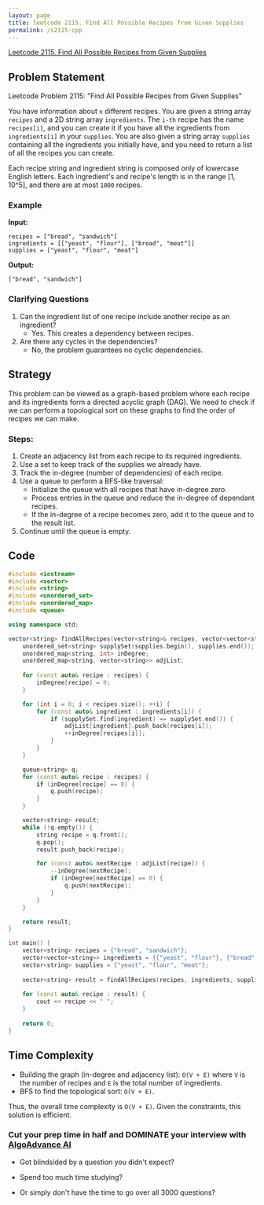 ```yaml
---
layout: page
title: leetcode 2115. Find All Possible Recipes from Given Supplies
permalink: /s2115-cpp
---
```

[Leetcode 2115. Find All Possible Recipes from Given Supplies](https://algoadvance.github.io/algoadvance/l2115)
## Problem Statement

Leetcode Problem 2115: "Find All Possible Recipes from Given Supplies"

You have information about `n` different recipes. You are given a string array `recipes` and a 2D string array `ingredients`. The `i-th` recipe has the name `recipes[i]`, and you can create it if you have all the ingredients from `ingredients[i]` in your `supplies`. You are also given a string array `supplies` containing all the ingredients you initially have, and you need to return a list of all the recipes you can create.

Each recipe string and ingredient string is composed only of lowercase English letters. Each ingredient's and recipe's length is in the range [1, 10^5], and there are at most `1000` recipes.

### Example
**Input:**
```plaintext
recipes = ["bread", "sandwich"]
ingredients = [["yeast", "flour"], ["bread", "meat"]]
supplies = ["yeast", "flour", "meat"]
```
**Output:**
```plaintext
["bread", "sandwich"]
```

### Clarifying Questions
1. Can the ingredient list of one recipe include another recipe as an ingredient?
   - Yes. This creates a dependency between recipes.
2. Are there any cycles in the dependencies? 
   - No, the problem guarantees no cyclic dependencies.

## Strategy
This problem can be viewed as a graph-based problem where each recipe and its ingredients form a directed acyclic graph (DAG). We need to check if we can perform a topological sort on these graphs to find the order of recipes we can make.

### Steps:
1. Create an adjacency list from each recipe to its required ingredients.
2. Use a set to keep track of the supplies we already have.
3. Track the in-degree (number of dependencies) of each recipe.
4. Use a queue to perform a BFS-like traversal:
   - Initialize the queue with all recipes that have in-degree zero.
   - Process entries in the queue and reduce the in-degree of dependant recipes.
   - If the in-degree of a recipe becomes zero, add it to the queue and to the result list.
5. Continue until the queue is empty.

## Code

```cpp
#include <iostream>
#include <vector>
#include <string>
#include <unordered_set>
#include <unordered_map>
#include <queue>

using namespace std;

vector<string> findAllRecipes(vector<string>& recipes, vector<vector<string>>& ingredients, vector<string>& supplies) {
    unordered_set<string> supplySet(supplies.begin(), supplies.end());
    unordered_map<string, int> inDegree;
    unordered_map<string, vector<string>> adjList;
    
    for (const auto& recipe : recipes) {
        inDegree[recipe] = 0;
    }

    for (int i = 0; i < recipes.size(); ++i) {
        for (const auto& ingredient : ingredients[i]) {
            if (supplySet.find(ingredient) == supplySet.end()) { 
                adjList[ingredient].push_back(recipes[i]);
                ++inDegree[recipes[i]];
            }
        }
    }

    queue<string> q;
    for (const auto& recipe : recipes) {
        if (inDegree[recipe] == 0) {
            q.push(recipe);
        }
    }

    vector<string> result;
    while (!q.empty()) {
        string recipe = q.front();
        q.pop();
        result.push_back(recipe);

        for (const auto& nextRecipe : adjList[recipe]) {
            --inDegree[nextRecipe];
            if (inDegree[nextRecipe] == 0) {
                q.push(nextRecipe);
            }
        }
    }

    return result;
}

int main() {
    vector<string> recipes = {"bread", "sandwich"};
    vector<vector<string>> ingredients = {{"yeast", "flour"}, {"bread", "meat"}};
    vector<string> supplies = {"yeast", "flour", "meat"};
    
    vector<string> result = findAllRecipes(recipes, ingredients, supplies);
    
    for (const auto& recipe : result) {
        cout << recipe << " ";
    }
    
    return 0;
}
```

## Time Complexity
- Building the graph (in-degree and adjacency list): `O(V + E)` where `V` is the number of recipes and `E` is the total number of ingredients.
- BFS to find the topological sort: `O(V + E)`.

Thus, the overall time complexity is `O(V + E)`. Given the constraints, this solution is efficient.


### Cut your prep time in half and DOMINATE your interview with [AlgoAdvance AI](https://algoAdvance.com)

- Got blindsided by a question you didn't expect?

- Spend too much time studying?

- Or simply don't have the time to go over all 3000 questions?

